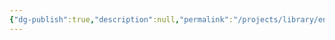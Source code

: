 ```yaml
---
{"dg-publish":true,"description":null,"permalink":"/projects/library/entrance/010-20/","dgPassFrontmatter":true,"noteIcon":"0","created":"2024-06-14T15:23:05.674+09:00","updated":"2024-06-14T15:40:22.105+09:00"}
---
```


